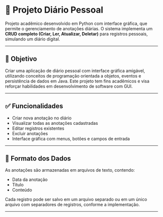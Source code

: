 # 📔 Projeto Diário Pessoal

Projeto acadêmico desenvolvido em Python com interface gráfica, que permite o gerenciamento de anotações diárias. O sistema implementa um **CRUD completo (Criar, Ler, Atualizar, Deletar)** para registros pessoais, simulando um diário digital.

---

## 🧠 Objetivo

Criar uma aplicação de diário pessoal com interface gráfica amigável, utilizando conceitos de programação orientada a objetos, eventos e persistência de dados em Java. Este projeto tem fins acadêmicos e visa reforçar habilidades em desenvolvimento de software com GUI.

---

## ✅ Funcionalidades

- Criar nova anotação no diário
- Visualizar todas as anotações cadastradas
- Editar registros existentes
- Excluir anotações
- Interface gráfica com menus, botões e campos de entrada

---

## 📌 Formato dos Dados

As anotações são armazenadas em arquivos de texto, contendo:

- Data da anotação
- Título
- Conteúdo

Cada registro pode ser salvo em um arquivo separado ou em um único arquivo com separadores de registros, conforme a implementação.

---

